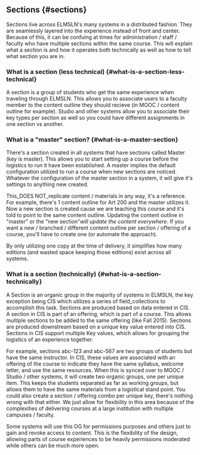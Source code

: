 ## Sections {#sections}

Sections live across ELMSLN's many systems in a distributed fashion. They are seamlessly layered into the experience instead of front and center. Because of this, it can be confuing at times for administration / staff / faculty who have multiple sections within the same course. This will explain what a section is and how it operates both technically as well as how to tell what section you are in.

### What is a section \(less technical\) {#what-is-a-section-less-technical}

A section is a group of students who get the same experience when traveling through ELMSLN. This allows you to associate users to a faculty member to the content outline they should recieve \(in MOOC / content outline for example\). Studio and other systems allow you to associate their key types per section as well so you could have different assignments in one section vs another.

### What is a "master" section? {#what-is-a-master-section}

There's a section created in all systems that have sections called Master \(key is master\). This allows you to start setting up a course before the logistics to run it have been established. A master implies the default configuration utilized to run a course when new sections are noticed. Whatever the configuration of the master section in a system, it will give it's settings to anything new created.

This_DOES NOT_replicate content / materials in any way, it's a reference. For example, there's 1 content outline for Art 200 and the master utilizes it. Now a new section is created cause we are teaching this course and it's told to point to the same content outline. Updating the content outline in "master" or the "new section"_will update the content everywhere_. If you want a new / branched / different content outline per section / offering of a course, you'll have to create one \(or automate the approach\).

By only utilizing one copy at the time of delivery, it simplifies how many editions \(and wasted space keeping those editions\) exist across all systems.

### What is a section \(technically\) {#what-is-a-section-technically}

A Section is an organic group in the majority of systems in ELMSLN, the key exception being CIS which utilizes a series of field\_collections to accomplish this task. Sections are produced based on data entered in CIS. A section in CIS is part of an offering, which is part of a course. This allows multiple sections to be added to the same offering \(like Fall 2015\). Sections are produced downstream based on a unique key value entered into CIS. Sections in CIS support multiple Key values, which allows for grouping the logistics of an experience together.

For example, sections abc-123 and abc-567 are two groups of students but have the same instructor. In CIS, these values are associated with an offering of the course to indicate they have the same syllabus, welcome letter, and use the same resources. When this is synced over to MOOC / Studio / other systems, it will create two organic groups, one per unique item. This keeps the students separated as far as working groups, but allows them to have the same materials from a logistical stand point. You could also create a section / offering combo per unique key, there's nothing wrong with that either. We just allow for flexibility in this area because of the complexities of delivering courses at a large institution with multiple campuses / faculty.

Some systems will use this OG for permissions purposes and others just to gain and revoke access to content. This is the flexibility of the design, allowing parts of course experiences to be heavily permissions moderated while others can be much more open.

